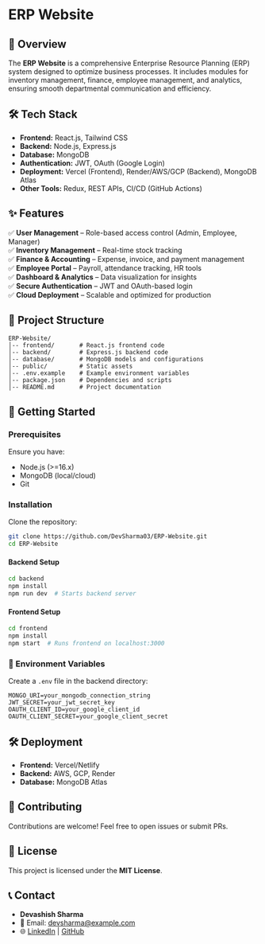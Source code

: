 # ERP Website  

## 🚀 Overview  
The **ERP Website** is a comprehensive Enterprise Resource Planning (ERP) system designed to optimize business processes. It includes modules for inventory management, finance, employee management, and analytics, ensuring smooth departmental communication and efficiency.  

## 🛠 Tech Stack  
- **Frontend:** React.js, Tailwind CSS  
- **Backend:** Node.js, Express.js  
- **Database:** MongoDB  
- **Authentication:** JWT, OAuth (Google Login)  
- **Deployment:** Vercel (Frontend), Render/AWS/GCP (Backend), MongoDB Atlas  
- **Other Tools:** Redux, REST APIs, CI/CD (GitHub Actions)  

## ✨ Features  
✅ **User Management** – Role-based access control (Admin, Employee, Manager)  
✅ **Inventory Management** – Real-time stock tracking  
✅ **Finance & Accounting** – Expense, invoice, and payment management  
✅ **Employee Portal** – Payroll, attendance tracking, HR tools  
✅ **Dashboard & Analytics** – Data visualization for insights  
✅ **Secure Authentication** – JWT and OAuth-based login  
✅ **Cloud Deployment** – Scalable and optimized for production  

## 📂 Project Structure  
```
ERP-Website/
│-- frontend/       # React.js frontend code
│-- backend/        # Express.js backend code
│-- database/       # MongoDB models and configurations
│-- public/         # Static assets
│-- .env.example    # Example environment variables
│-- package.json    # Dependencies and scripts
│-- README.md       # Project documentation
```  

## 🚀 Getting Started  

### Prerequisites  
Ensure you have:  
- Node.js (>=16.x)  
- MongoDB (local/cloud)  
- Git  

### Installation  
Clone the repository:  
```sh
git clone https://github.com/DevSharma03/ERP-Website.git
cd ERP-Website
```  

#### Backend Setup  
```sh
cd backend
npm install
npm run dev  # Starts backend server
```  

#### Frontend Setup  
```sh
cd frontend
npm install
npm start  # Runs frontend on localhost:3000
```  

### 🔑 Environment Variables  
Create a `.env` file in the backend directory:  
```env
MONGO_URI=your_mongodb_connection_string
JWT_SECRET=your_jwt_secret_key
OAUTH_CLIENT_ID=your_google_client_id
OAUTH_CLIENT_SECRET=your_google_client_secret
```  

## 🛠 Deployment  
- **Frontend:** Vercel/Netlify  
- **Backend:** AWS, GCP, Render  
- **Database:** MongoDB Atlas  

## 🤝 Contributing  
Contributions are welcome! Feel free to open issues or submit PRs.  

## 📜 License  
This project is licensed under the **MIT License**.  

## 📞 Contact  
- **Devashish Sharma**  
- 📧 Email: devsharma@example.com  
- 🌐 [LinkedIn](https://linkedin.com/in/devsharma09) | [GitHub](https://github.com/DevSharma03)  
